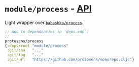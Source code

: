 # `module/process` - [API](doc/API.md)

Light wrapper over [`babashka/process`](https://github.com/babashka/process).

```clojure
;; Add to dependencies in `deps.edn`:
;;
protosens/process
{:deps/root "module/process"
 :git/sha   "..."
 :git/tag   "..."
 :git/url   "https://github.com/protosens/monorepo.cljc"}
```

